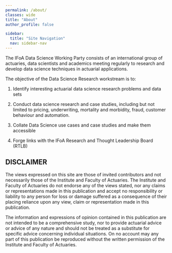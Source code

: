 ```yaml
---
permalink: /about/
classes: wide
title: "About"
author_profile: false

sidebar:
  title: "Site Navigation"
  nav: sidebar-nav
---
```


The IFoA Data Science Working Party consists of an international group of actuaries, data scientists and academics meeting regularly to research and develop data science techniques in actuarial applications.

The objective of the Data Science Research workstream is to:

1. Identify interesting actuarial data science research problems and data sets

2. Conduct data science research and case studies, including but not limited to pricing, underwriting, mortality and morbidity, fraud, customer behaviour and automation.

3. Collate Data Science use cases and case studies and make them accessible

4. Forge links with the IFoA Research and Thought Leadership Board (RTLB)

## DISCLAIMER
The views expressed on this site are those of invited contributors and not necessarily those of the Institute and Faculty of Actuaries. The Institute and Faculty of Actuaries do not endorse any of the views stated, nor any claims or representations made in this publication and accept no responsibility or liability to any person for loss or damage suffered as a consequence of their placing reliance upon any view, claim or representation made in this publication. 

The information and expressions of opinion contained in this publication are not intended to be a comprehensive study, nor to provide actuarial advice or advice of any nature and should not be treated as a substitute for specific advice concerning individual situations. On no account may any part of this publication be reproduced without the written permission of the Institute and Faculty of Actuaries.
